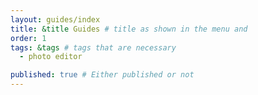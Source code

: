 ```yaml
---
layout: guides/index
title: &title Guides # title as shown in the menu and 
order: 1
tags: &tags # tags that are necessary
  - photo editor 

published: true # Either published or not 
---
```

